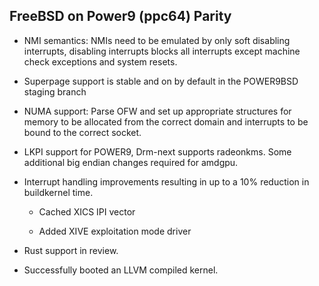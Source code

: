 ## FreeBSD on Power9 (ppc64) Parity ##

   - NMI semantics: NMIs need to be emulated by only soft disabling interrupts,
     disabling interrupts blocks all interrupts except machine check exceptions
     and system resets.

   - Superpage support is stable and on by default in the POWER9BSD staging branch

   - NUMA support: Parse OFW and set up appropriate structures for memory 
     to be allocated from the correct domain and interrupts to be bound to the
     correct socket.

   - LKPI support for POWER9, Drm-next supports radeonkms. Some additional big
     endian changes required for amdgpu.
  
   - Interrupt handling improvements resulting in up to a 10% reduction in
     buildkernel time.

      - Cached XICS IPI vector

      - Added XIVE exploitation mode driver

   - Rust support in review.

   - Successfully booted an LLVM compiled kernel.

